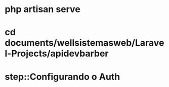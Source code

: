 # php artisan serve

# cd documents/wellsistemasweb/Laravel-Projects/apidevbarber

# step::Configurando o Auth
